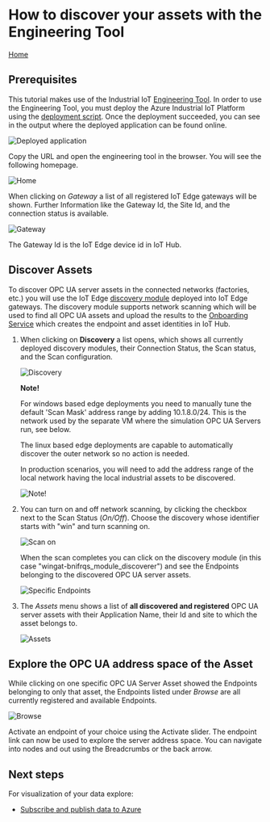 # How to discover your assets with the Engineering Tool

[Home](readme.md)

## Prerequisites

This tutorial makes use of the Industrial IoT [Engineering Tool](../services/engineeringtool.md).  In order to use the Engineering Tool, you must deploy the Azure Industrial IoT Platform using the [deployment script](../deploy/howto-deploy-all-in-one.md). Once the deployment succeeded, you can see in the output where the deployed application can be found online.

![Deployed application](../media/deployed-application.png)

Copy the URL and open the engineering tool in the browser. You will see the following homepage.

![Home](../media/eng-tool-home.png)

When clicking on *Gateway* a list of all registered IoT Edge gateways will be shown. Further Information like the Gateway Id, the Site Id, and the connection status is available.  

![Gateway](../media/eng-tool-gateway.png)

The Gateway Id is the IoT Edge device id in IoT Hub.

## Discover Assets

To discover OPC UA server assets in the connected networks (factories, etc.) you will use the IoT Edge [discovery module](../modules/discovery.md) deployed into IoT Edge gateways.   The discovery module supports network scanning which will be used to find all OPC UA assets and upload the results to the [Onboarding Service](../services/onboarding.md) which creates the endpoint and asset identities in IoT Hub.

1. When clicking on **Discovery** a list opens, which shows all currently deployed discovery modules, their Connection Status, the Scan status, and the Scan configuration.

   ![Discovery](../media/eng-tool-discovery.png)


   **Note!**
      
   For windows based edge deployments you need to manually tune the default 'Scan Mask' address range by adding 10.1.8.0/24. This is the network used by the separate VM where the simulation OPC UA Servers run, see below.
   
   The linux based edge deployments are capable to automatically discover the outer network so no action is needed.
   
   In production scenarios, you will need to add the address range of the local network having the local industrial assets to be discovered.

   ![Note!](../media/eng-tool-discovery_note1.png)

2. You can turn on and off network scanning, by clicking the checkbox next to the Scan Status (*On/Off*). Choose the discovery whose identifier starts with "win" and turn scanning on.

   ![Scan on](../media/eng-tool-discovery-on.png)


   When the scan completes you can click on the discovery module (in this case "wingat-bnifrqs_module_discoverer") and see the Endpoints belonging to the discovered OPC UA server assets.

   ![Specific Endpoints](../media/eng-tool-discovery-endpoints.png)

3. The *Assets* menu shows a list of **all discovered and registered** OPC UA server assets with their Application Name, their Id and site to which the asset belongs to.

   ![Assets](../media/eng-tool-assets.png)

## Explore the OPC UA address space of the Asset

While clicking on one specific OPC UA Server Asset showed the Endpoints belonging to only that asset, the Endpoints listed under *Browse* are all currently registered and available Endpoints.

![Browse](../media/eng-tool-browse.png)

Activate an endpoint of your choice using the Activate slider. The endpoint link can now be used to explore the server address space.  You can navigate into nodes and out using the Breadcrumbs or the back arrow.

## Next steps

For visualization of your data explore:

- [Subscribe and publish data to Azure](tut-publish-data.md)
